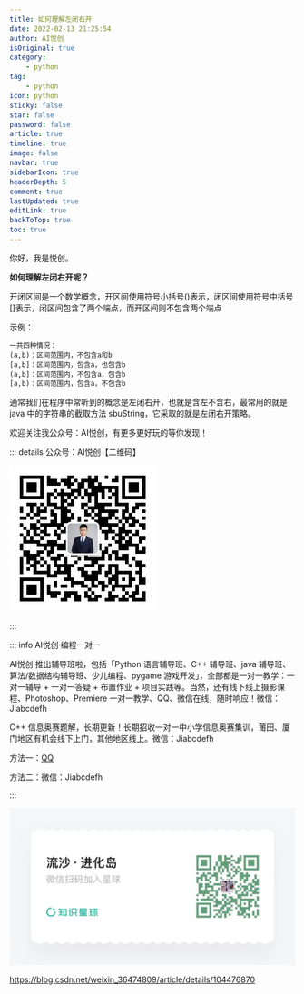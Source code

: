 ```yaml
---
title: 如何理解左闭右开
date: 2022-02-13 21:25:54
author: AI悦创
isOriginal: true
category: 
    - python
tag:
    - python
icon: python
sticky: false
star: false
password: false
article: true
timeline: true
image: false
navbar: true
sidebarIcon: true
headerDepth: 5
comment: true
lastUpdated: true
editLink: true
backToTop: true
toc: true
---
```


你好，我是悦创。

**如何理解左闭右开呢？**

开闭区间是一个数学概念，开区间使用符号小括号()表示，闭区间使用符号中括号[]表示，闭区间包含了两个端点，而开区间则不包含两个端点

示例：

```python
一共四种情况：
(a,b)：区间范围内，不包含a和b
[a,b]：区间范围内，包含a，也包含b
(a,b]：区间范围内，不包含a，包含b
[a,b)：区间范围内，包含a，不包含b
```

通常我们在程序中常听到的概念是左闭右开，也就是含左不含右，最常用的就是 java 中的字符串的截取方法 sbuString，它采取的就是左闭右开策略。

欢迎关注我公众号：AI悦创，有更多更好玩的等你发现！

::: details 公众号：AI悦创【二维码】

![](/gzh.jpg)

:::

::: info AI悦创·编程一对一

AI悦创·推出辅导班啦，包括「Python 语言辅导班、C++ 辅导班、java 辅导班、算法/数据结构辅导班、少儿编程、pygame 游戏开发」，全部都是一对一教学：一对一辅导 + 一对一答疑 + 布置作业 + 项目实践等。当然，还有线下线上摄影课程、Photoshop、Premiere 一对一教学、QQ、微信在线，随时响应！微信：Jiabcdefh

C++ 信息奥赛题解，长期更新！长期招收一对一中小学信息奥赛集训，莆田、厦门地区有机会线下上门，其他地区线上。微信：Jiabcdefh

方法一：[QQ](http://wpa.qq.com/msgrd?v=3&uin=1432803776&site=qq&menu=yes)

方法二：微信：Jiabcdefh

:::

![](/zsxq.jpg)

https://blog.csdn.net/weixin_36474809/article/details/104476870
